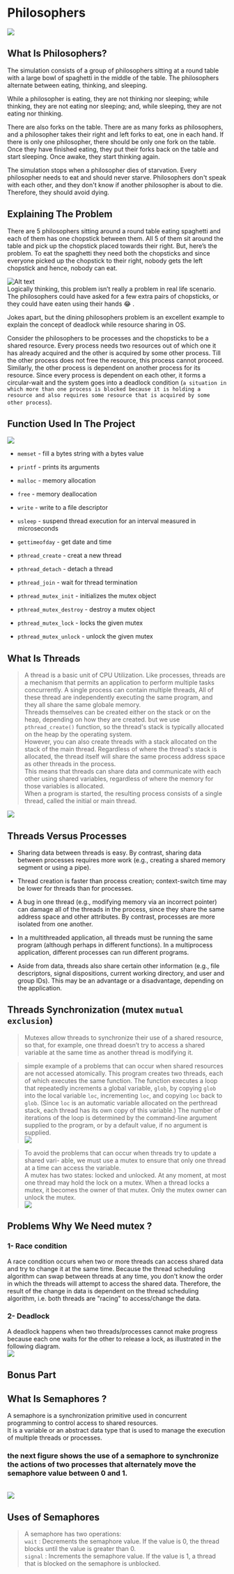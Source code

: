 # Philosophers

<img src="https://i.insider.com/5811064b362ca478258b4dd0?width=1136&format=jpeg"/>

## What Is Philosophers?

The simulation consists of a group of philosophers sitting at a round table with a large bowl of spaghetti in the middle of the table. The philosophers alternate between eating, thinking, and sleeping.

While a philosopher is eating, they are not thinking nor sleeping; while thinking, they are not eating nor sleeping; and, while sleeping, they are not eating nor thinking.

There are also forks on the table. There are as many forks as philosophers, and a philosopher takes their right and left forks to eat, one in each hand. If there is only one philosopher, there should be only one fork on the table. Once they have finished eating, they put their forks back on the table and start sleeping. Once awake, they start thinking again.

The simulation stops when a philosopher dies of starvation. Every philosopher needs to eat and should never starve. Philosophers don't speak with each other, and they don't know if another philosopher is about to die. Therefore, they should avoid dying.

## Explaining The Problem

There are 5 philosophers sitting around a round table eating spaghetti and each of them has one chopstick between them. All 5 of them sit around the table and pick up the chopstick placed towards their right. But, here’s the problem. To eat the spaghetti they need both the chopsticks and since everyone picked up the chopstick to their right, nobody gets the left chopstick and hence, nobody can eat.


![Alt text](https://static.javatpoint.com/operating-system/images/os-dining-philosophers-problem.gif)<br>
Logically thinking, this problem isn’t really a problem in real life scenario. The philosophers could have asked for a few extra pairs of chopsticks, or they could have eaten using their hands 😂 .

Jokes apart, but the dining philosophers problem is an excellent example to explain the concept of deadlock while resource sharing in OS.

Consider the philosophers to be processes and the chopsticks to be a shared resource. Every process needs two resources out of which one it has already acquired and the other is acquired by some other process. Till the other process does not free the resource, this process cannot proceed. Similarly, the other process is dependent on another process for its resource. Since every process is dependent on each other, it forms a circular-wait and the system goes into a deadlock condition (```a situation in which more than one process is blocked because it is holding a resource and also requires some resource that is acquired by some other process```).

## Function Used In The Project

<img src="Screen Shot 2023-05-05 at 12.17.15 PM.png">

* `memset` - fill a bytes string with a bytes value

* `printf` - prints its arguments

* `malloc` - memory allocation

* `free` - memory deallocation

* `write` - write to a file descriptor

* `usleep` - suspend thread execution for an interval measured in microseconds

* `gettimeofday` - get date and time 

* `pthread_create` - creat a new thread

* `pthread_detach` - detach a thread 

* `pthread_join` - wait for thread termination 

* `pthread_mutex_init` - initializes the mutex object 

* `pthread_mutex_destroy` - destroy a mutex object 

* `pthread_mutex_lock` - locks the given mutex

* `pthread_mutex_unlock` - unlock the given mutex

## What Is Threads

> A thread is a basic unit of CPU Utilization. Like processes, threads are a mechanism that permits an application to perform multiple tasks concurrently. A single process can contain multiple threads, All of these thread are independently executing the same program, and they all share the same globale memory.
<br>Threads themselves can be created either on the stack or on the heap, depending on how they are created. but we use `pthread_create()` function, so the thread's stack is typically allocated on the heap by the operating system. <br>However, you can also create threads with a stack allocated on the stack of the main thread. Regardless of where the thread's stack is allocated, the thread itself will share the same process address space as other threads in the process. <br>This means that threads can share data and communicate with each other using shared variables, regardless of where the memory for those variables is allocated.
<br>When a program is started, the resulting process consists of a single thread, called the initial or main thread.
<img src="Screen Shot 2023-05-06 at 12.12.58 PM 1.png">

## Threads Versus Processes

* Sharing data between threads is easy. By contrast, sharing data between processes requires more work (e.g., creating a shared memory segment or using a pipe).

* Thread creation is faster than process creation; context-switch time may be lower for threads than for processes.

* A bug in one thread (e.g., modifying memory via an incorrect pointer) can damage all of the threads in the process, since they share the same address space and other attributes. By contrast, processes are more isolated from one another.

* In a multithreaded application, all threads must be running the same program (although perhaps in different functions). In a multiprocess application, different processes can run different programs.

* Aside from data, threads also share certain other information (e.g., file descriptors, signal dispositions, current working directory, and user and group IDs). This may be an advantage or a disadvantage, depending on the application.

## Threads Synchronization (mutex `mutual exclusion`)

> Mutexes allow threads to synchronize their use of a shared resource, so that, for example, one thread doesn’t try to access a shared variable at the same time as another thread is modifying it.

>simple example of a problems that can occur when shared resources are not accessed atomically. This program creates two threads, each of which executes the same function. The function executes a loop that repeatedly increments a global variable, `glob`, by copying `glob` into the local variable `loc`, incrementing `loc`, and copying `loc` back to `glob`. (Since `loc` is an automatic variable allocated on the perthread stack, each thread has its own copy of this variable.) The number of iterations of the loop is determined by the command-line argument supplied to the program, or by a default value, if no argument is supplied.<br><img src="Screen Shot 2023-05-07 at 6.03.26 PM.png">

>To avoid the problems that can occur when threads try to update a shared vari- able, we must use a mutex to ensure that only one thread at a time can access the variable. <br> A mutex has two states: locked and unlocked. At any moment, at most one thread may hold the lock on a mutex. When a thread locks a mutex, it becomes the owner of that mutex. Only the mutex owner can unlock the mutex.<br><img src="Screen Shot 2023-05-07 at 8.01.29 PM.png">

## Problems Why We Need mutex ?

<h3>1- Race condition</h3>
A race condition occurs when two or more threads can access shared data and try to change it at the same time. Because the thread scheduling algorithm can swap between threads at any time, you don't know the order in which the threads will attempt to access the shared data. Therefore, the result of the
change in data is dependent on the thread scheduling algorithm, i.e. both threads are "racing" to access/change the data.

<h3>2- Deadlock</h3>

A deadlock happens when two threads/processes cannot make progress because each one waits for the other to release a lock, as illustrated in the following diagram.<br>
<img src="https://prepinsta.com/wp-content/uploads/2023/01/Deadlock-in-Operating-System-1.webp">

## Bonus Part

## What Is Semaphores ?

A semaphore is a synchronization primitive used in concurrent programming to control access to shared resources.<br> It is a variable or an abstract data type that is used to manage the execution of multiple threads or processes.

<h3>the next figure shows
the use of a semaphore to synchronize the actions of two processes that alternately move the semaphore value between 0 and 1.</h3>
<br>
<img src="Screen Shot 2023-06-15 at 5.49.49 PM.png">

##  Uses of Semaphores

>A semaphore has two operations:<br>
``wait`` : Decrements the semaphore value. If the value is 0, the thread blocks until the value is greater than 0.<br>
``signal`` : Increments the semaphore value. If the value is 1, a thread that is blocked on the semaphore is unblocked.
